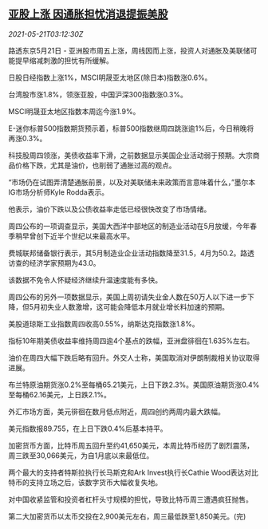 <!--1621567863000-->
[亚股上涨 因通胀担忧消退提振美股](https://cn.reuters.com/article/asia-financial-markets-0521-fri-idCNKCS2D208K)
------

<div><i>2021-05-21T03:12:30Z</i></div><p>路透东京5月21日 - 亚洲股市周五上涨，周线因而上涨，投资人对通胀及美联储可能提早缩减刺激的担忧有所缓解。</p><p>日股日经指数上涨1%，MSCI明晟亚太地区(除日本)指数涨0.6%。</p><p>台湾股市涨1.8%，领涨亚股，中国沪深300指数涨0.3%。</p><p>MSCI明晟亚太地区指数本周迄今涨1.9%。</p><p>E-迷你标普500指数期货预示着，标普500指数继周四跳涨逾1%后，今日稍晚将再涨0.3%。</p><p>科技股周四领涨，美债收益率下滑，之前数据显示美国企业活动弱于预期。大宗商品价格下跌，尤其是油价，也削弱了通胀过高的观点。</p><p>“市场仍在试图弄清楚通胀前景，以及对美联储未来政策而言意味着什么，”墨尔本IG市场分析师Kyle Rodda表示。</p><p>他表示，油价下跌以及公债收益率走低已经很快改变了市场情绪。</p><p>周四公布的一项调查显示，美国大西洋中部地区的制造业活动在5月放缓，今年春季稍早曾创下近半个世纪以来最高水平。</p><p>费城联邦储备银行表示，其5月制造业企业活动指数降至31.5，4月为50.2。路透访查的经济学家预期为43.0。</p><p>该数据不免令人怀疑经济继续升温速度能有多快。</p><p>周四公布的另外一项数据显示，美国上周初请失业金人数在50万人以下进一步下降，但5月初失业人数激增，这可能会降低本月就业增长料加速的预期。</p><p>美股道琼斯工业指数周四收高0.55%，纳斯达克指数涨1.8%。</p><p>指标10年期美债收益率维持周四逾4个基点的跌幅，亚洲盘徘徊在1.635%左右。</p><p>油价在周四大幅下跌后略有回升。外交人士称，美国取消对伊朗制裁相关协议取得进展。</p><p>布兰特原油期货涨0.2%至每桶65.21美元，上日下跌2.3%。美国原油期货涨0.4%至每桶62.16美元，上日跌2.1%。</p><p>外汇市场方面，美元徘徊在数月低点附近，周四创约两周内最大跌幅。</p><p>美元指数报89.755，在上日下跌0.4%后基本持平。</p><p>加密货币方面，比特币周五回升至约41,650美元，本周比特币经历了剧烈震荡，周三跌至30,066美元，为自1月底以来最低位。</p><p>两个最大的支持者特斯拉执行长马斯克和Ark Invest执行长Cathie Wood表达对比特币的支持立场之后，该数字货币大幅收复失地。</p><p>对中国收紧监管和投资者杠杆头寸规模的担忧，导致比特币周三遭遇疯狂抛售。</p><p>第二大加密货币以太币交投在2,900美元左右，周三最低跌至1,850美元。(完)</p>
